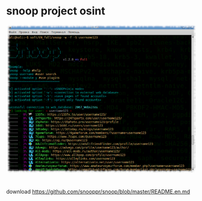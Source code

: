 # snoop project osint
![ff843656b114aaa6bc2a3316e9fcae6e.png](../../../_resources/ff843656b114aaa6bc2a3316e9fcae6e.png)
#
download
https://github.com/snooppr/snoop/blob/master/README.en.md